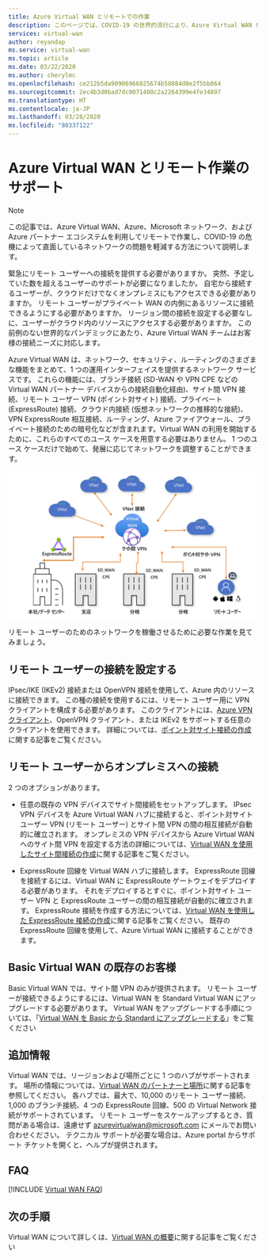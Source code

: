 ```yaml
---
title: Azure Virtual WAN とリモートでの作業
description: このページでは、COVID-19 の世界的流行により、Azure Virtual WAN を利用してリモートで作業できるようにする方法について説明します。
services: virtual-wan
author: reyandap
ms.service: virtual-wan
ms.topic: article
ms.date: 03/22/2020
ms.author: cherylmc
ms.openlocfilehash: ce212b5da90906966025674b58884d0e2f5bb064
ms.sourcegitcommit: 2ec4b3d0bad7dc0071400c2a2264399e4fe34897
ms.translationtype: HT
ms.contentlocale: ja-JP
ms.lasthandoff: 03/28/2020
ms.locfileid: "80337122"
---
```

# <a name="azure-virtual-wan-and-supporting-remote-work"></a>Azure Virtual WAN とリモート作業のサポート

>[!NOTE]
>この記事では、Azure Virtual WAN、Azure、Microsoft ネットワーク、および Azure パートナー エコシステムを利用してリモートで作業し、COVID-19 の危機によって直面しているネットワークの問題を軽減する方法について説明します。
>

緊急にリモート ユーザーへの接続を提供する必要がありますか。
突然、予定していた数を超えるユーザーのサポートが必要になりましたか。
自宅から接続するユーザーが、クラウドだけでなくオンプレミスにもアクセスできる必要がありますか。
リモート ユーザーがプライベート WAN の内側にあるリソースに接続できるようにする必要がありますか。
リージョン間の接続を設定する必要なしに、ユーザーがクラウド内のリソースにアクセスする必要がありますか。
この前例のない世界的なパンデミックにあたり、Azure Virtual WAN チームはお客様の接続ニーズに対応します。

Azure Virtual WAN は、ネットワーク、セキュリティ、ルーティングのさまざまな機能をまとめて、1 つの運用インターフェイスを提供するネットワーク サービスです。 これらの機能には、ブランチ接続 (SD-WAN や VPN CPE などの Virtual WAN パートナー デバイスからの接続自動化経由)、サイト間 VPN 接続、リモート ユーザー VPN (ポイント対サイト) 接続、プライベート (ExpressRoute) 接続、クラウド内接続 (仮想ネットワークの推移的な接続)、VPN ExpressRoute 相互接続、ルーティング、Azure ファイアウォール、プライベート接続のための暗号化などが含まれます。Virtual WAN の利用を開始するために、これらのすべてのユース ケースを用意する必要はありません。 1 つのユース ケースだけで始めて、発展に応じてネットワークを調整することができます。

![Virtual WAN のダイアグラム](./media/virtual-wan-about/virtualwan1.png)

リモート ユーザーのためのネットワークを稼働させるために必要な作業を見てみましょう。

## <a name="set-up-remote-user-connectivity"></a><a name="connectivity"></a>リモート ユーザーの接続を設定する

IPsec/IKE (IKEv2) 接続または OpenVPN 接続を使用して、Azure 内のリソースに接続できます。 この種の接続を使用するには、リモート ユーザー用に VPN クライアントを構成する必要があります。 このクライアントには、[Azure VPN クライアント](https://go.microsoft.com/fwlink/?linkid=2117554)、OpenVPN クライアント、または IKEv2 をサポートする任意のクライアントを使用できます。 詳細については、[ポイント対サイト接続の作成](virtual-wan-point-to-site-portal.md)に関する記事をご覧ください。

## <a name="connectivity-from-the-remote-user-to-on-premises"></a><a name="remote user connectivity"></a>リモート ユーザーからオンプレミスへの接続

2 つのオプションがあります。

* 任意の既存の VPN デバイスでサイト間接続をセットアップします。 IPsec VPN デバイスを Azure Virtual WAN ハブに接続すると、ポイント対サイト ユーザー VPN (リモート ユーザー) とサイト間 VPN の間の相互接続が自動的に確立されます。 オンプレミスの VPN デバイスから Azure Virtual WAN へのサイト間 VPN を設定する方法の詳細については、[Virtual WAN を使用したサイト間接続の作成](virtual-wan-site-to-site-portal.md)に関する記事をご覧ください。

* ExpressRoute 回線を Virtual WAN ハブに接続します。 ExpressRoute 回線を接続するには、Virtual WAN に ExpressRoute ゲートウェイをデプロイする必要があります。 それをデプロイするとすぐに、ポイント対サイト ユーザー VPN と ExpressRoute ユーザーの間の相互接続が自動的に確立されます。 ExpressRoute 接続を作成する方法については、[Virtual WAN を使用した ExpressRoute 接続の作成](virtual-wan-expressroute-portal.md)に関する記事をご覧ください。 既存の ExpressRoute 回線を使用して、Azure Virtual WAN に接続することができます。

## <a name="existing-basic-virtual-wan-customer"></a><a name="basic vWAN"></a>Basic Virtual WAN の既存のお客様

Basic Virtual WAN では、サイト間 VPN のみが提供されます。 リモート ユーザーが接続できるようにするには、Virtual WAN を Standard Virtual WAN にアップグレードする必要があります。 Virtual WAN をアップグレードする手順については、「[Virtual WAN を Basic から Standard にアップグレードする](upgrade-virtual-wan.md)」をご覧ください

## <a name="additional-information"></a><a name="other considerations"></a>追加情報

Virtual WAN では、リージョンおよび場所ごとに 1 つのハブがサポートされます。 場所の情報については、[Virtual WAN のパートナーと場所](virtual-wan-locations-partners.md)に関する記事を参照してください。 各ハブでは、最大で、10,000 のリモート ユーザー接続、1,000 のブランチ接続、4 つの ExpressRoute 回線、500 の Virtual Network 接続がサポートされています。 リモート ユーザーをスケールアップするとき、質問がある場合は、遠慮せず azurevirtualwan@microsoft.com にメールでお問い合わせください。 テクニカル サポートが必要な場合は、Azure portal からサポート チケットを開くと、ヘルプが提供されます。

## <a name="faq"></a><a name="faq"></a>FAQ

[!INCLUDE [Virtual WAN FAQ](../../includes/virtual-wan-faq-include.md)]

## <a name="next-steps"></a>次の手順

Virtual WAN について詳しくは、[Virtual WAN の概要](virtual-wan-about.md)に関する記事をご覧ください